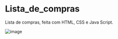 # Lista_de_compras
Lista de compras, feita com HTML, CSS e Java Script.

![image](https://user-images.githubusercontent.com/107079647/210865213-fd72eb85-a031-45b6-8245-2c1d795d938a.png)

